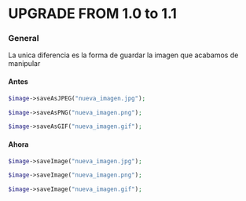 ﻿UPGRADE FROM 1.0 to 1.1
=======================

### General

La unica diferencia es la forma de guardar la imagen que acabamos de manipular

#### Antes

```php
$image->saveAsJPEG("nueva_imagen.jpg");

$image->saveAsPNG("nueva_imagen.png");

$image->saveAsGIF("nueva_imagen.gif");

```

#### Ahora

```php
$image->saveImage("nueva_imagen.jpg");

$image->saveImage("nueva_imagen.png");

$image->saveImage("nueva_imagen.gif");

```